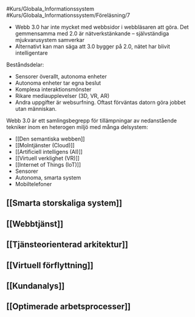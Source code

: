 #Kurs/Globala_Informationssystem #Kurs/Globala_Informationssystem/Föreläsning/7 

- Webb 3.0 har inte mycket med webbsidor i webbläsaren att göra. Det gemmensamma med 2.0 är nätverkstänkande – självständiga mjukvarusystem samverkar 
- Alternativt kan man säga att 3.0 bygger på 2.0, nätet har blivit intelligentare

Beståndsdelar:
- Sensorer överallt, autonoma enheter
- Autonoma enheter tar egna beslut
- Komplexa interaktionsmönster
- Rikare mediaupplevelser (3D, VR, AR)
- Andra uppgifter är websurfning. Oftast förväntas datorn göra jobbet utan människan.

Webb 3.0 är ett samlingsbegrepp för tillämpningar av nedanstående tekniker inom en heterogen miljö med många delsystem:
- [[Den semantiska webben]]
- [[Molntjänster (Cloud)]]
- [[Artificiell intelligens (AI)]]
- [[Virtuell verklighet (VR)]]
- [[Internet of Things (IoT)]]
- Sensorer
- Autonoma, smarta system
- Mobiltelefoner

## [[Smarta storskaliga system]]
## [[Webbtjänst]]
## [[Tjänsteorienterad arkitektur]]
## [[Virtuell förflyttning]]
## [[Kundanalys]]
## [[Optimerade arbetsprocesser]]
